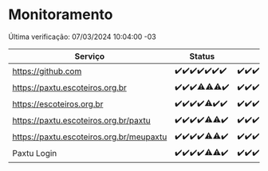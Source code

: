 # Monitoramento

Última verificação: 07/03/2024 10:04:00 -03

|Serviço|Status|Últimas 24h|
|---|---|---|
|https://github.com|<span title="2024-02-29: OK=24">✔️</span><span title="2024-03-01: OK=24">✔️</span><span title="2024-03-02: OK=24">✔️</span><span title="2024-03-03: OK=24">✔️</span><span title="2024-03-04: OK=22">✔️</span><span title="2024-03-05: OK=24">✔️</span><span title="2024-03-06: OK=13">✔️</span>|<span title="06/03/2024 10:05:00 -03 : 200">✔️</span><span title="06/03/2024 11:03:00 -03 : 200">✔️</span><span title="06/03/2024 12:07:00 -03 : 200">✔️</span><span title="06/03/2024 13:08:00 -03 : 200">✔️</span><span title="06/03/2024 14:06:00 -03 : 200">✔️</span><span title="06/03/2024 15:08:00 -03 : 200">✔️</span><span title="06/03/2024 16:02:00 -03 : 200">✔️</span><span title="06/03/2024 17:03:00 -03 : 200">✔️</span><span title="06/03/2024 18:05:00 -03 : 200">✔️</span><span title="06/03/2024 19:05:00 -03 : 200">✔️</span><span title="06/03/2024 20:06:00 -03 : 200">✔️</span><span title="06/03/2024 21:23:00 -03 : 200">✔️</span><span title="06/03/2024 22:24:00 -03 : 200">✔️</span><span title="06/03/2024 23:04:00 -03 : 200">✔️</span><span title="07/03/2024 00:04:00 -03 : 200">✔️</span><span title="07/03/2024 01:07:00 -03 : 200">✔️</span><span title="07/03/2024 02:03:00 -03 : 200">✔️</span><span title="07/03/2024 03:08:00 -03 : 200">✔️</span><span title="07/03/2024 04:02:00 -03 : 200">✔️</span><span title="07/03/2024 05:07:00 -03 : 200">✔️</span><span title="07/03/2024 06:03:00 -03 : 200">✔️</span><span title="07/03/2024 07:06:00 -03 : 200">✔️</span><span title="07/03/2024 08:05:00 -03 : 200">✔️</span><span title="07/03/2024 09:10:00 -03 : 200">✔️</span><span title="07/03/2024 10:04:00 -03 : 200">✔️</span>|
|https://paxtu.escoteiros.org.br|<span title="2024-02-29: OK=24">✔️</span><span title="2024-03-01: OK=24">✔️</span><span title="2024-03-02: OK=24">✔️</span><span title="2024-03-03: OK=23, Falhas=1">⚠️</span><span title="2024-03-04: OK=21, Falhas=1">⚠️</span><span title="2024-03-05: OK=23, Falhas=1">⚠️</span><span title="2024-03-06: OK=13">✔️</span>|<span title="06/03/2024 10:05:00 -03 : 200">✔️</span><span title="06/03/2024 11:03:00 -03 : 200">✔️</span><span title="06/03/2024 12:07:00 -03 : 200">✔️</span><span title="06/03/2024 13:08:00 -03 : 200">✔️</span><span title="06/03/2024 14:06:00 -03 : 200">✔️</span><span title="06/03/2024 15:08:00 -03 : 200">✔️</span><span title="06/03/2024 16:02:00 -03 : 200">✔️</span><span title="06/03/2024 17:03:00 -03 : 200">✔️</span><span title="06/03/2024 18:05:00 -03 : 200">✔️</span><span title="06/03/2024 19:05:00 -03 : 200">✔️</span><span title="06/03/2024 20:06:00 -03 : 200">✔️</span><span title="06/03/2024 21:23:00 -03 : 200">✔️</span><span title="06/03/2024 22:24:00 -03 : 200">✔️</span><span title="06/03/2024 23:04:00 -03 : 200">✔️</span><span title="07/03/2024 00:04:00 -03 : 200">✔️</span><span title="07/03/2024 01:07:00 -03 : 200">✔️</span><span title="07/03/2024 02:03:00 -03 : 200">✔️</span><span title="07/03/2024 03:08:00 -03 : 200">✔️</span><span title="07/03/2024 04:02:00 -03 : 200">✔️</span><span title="07/03/2024 05:07:00 -03 : 200">✔️</span><span title="07/03/2024 06:03:00 -03 : 200">✔️</span><span title="07/03/2024 07:06:00 -03 : 200">✔️</span><span title="07/03/2024 08:05:00 -03 : 200">✔️</span><span title="07/03/2024 09:10:00 -03 : 200">✔️</span><span title="07/03/2024 10:04:00 -03 : 200">✔️</span>|
|https://escoteiros.org.br|<span title="2024-02-29: OK=24">✔️</span><span title="2024-03-01: OK=24">✔️</span><span title="2024-03-02: OK=24">✔️</span><span title="2024-03-03: OK=24">✔️</span><span title="2024-03-04: OK=21, Falhas=1">⚠️</span><span title="2024-03-05: OK=24">✔️</span><span title="2024-03-06: OK=13">✔️</span>|<span title="06/03/2024 10:05:00 -03 : 200">✔️</span><span title="06/03/2024 11:03:00 -03 : 200">✔️</span><span title="06/03/2024 12:07:00 -03 : 200">✔️</span><span title="06/03/2024 13:08:00 -03 : 0">❌</span><span title="06/03/2024 14:06:00 -03 : 200">✔️</span><span title="06/03/2024 15:08:00 -03 : 200">✔️</span><span title="06/03/2024 16:02:00 -03 : 200">✔️</span><span title="06/03/2024 17:03:00 -03 : 200">✔️</span><span title="06/03/2024 18:05:00 -03 : 200">✔️</span><span title="06/03/2024 19:05:00 -03 : 200">✔️</span><span title="06/03/2024 20:06:00 -03 : 200">✔️</span><span title="06/03/2024 21:23:00 -03 : 200">✔️</span><span title="06/03/2024 22:24:00 -03 : 200">✔️</span><span title="06/03/2024 23:04:00 -03 : 200">✔️</span><span title="07/03/2024 00:04:00 -03 : 200">✔️</span><span title="07/03/2024 01:07:00 -03 : 200">✔️</span><span title="07/03/2024 02:03:00 -03 : 200">✔️</span><span title="07/03/2024 03:08:00 -03 : 200">✔️</span><span title="07/03/2024 04:02:00 -03 : 200">✔️</span><span title="07/03/2024 05:07:00 -03 : 200">✔️</span><span title="07/03/2024 06:03:00 -03 : 200">✔️</span><span title="07/03/2024 07:06:00 -03 : 200">✔️</span><span title="07/03/2024 08:05:00 -03 : 200">✔️</span><span title="07/03/2024 09:10:00 -03 : 200">✔️</span><span title="07/03/2024 10:04:00 -03 : 200">✔️</span>|
|https://paxtu.escoteiros.org.br/paxtu|<span title="2024-02-29: OK=24">✔️</span><span title="2024-03-01: OK=24">✔️</span><span title="2024-03-02: OK=24">✔️</span><span title="2024-03-03: OK=24">✔️</span><span title="2024-03-04: OK=19, Falhas=3">⚠️</span><span title="2024-03-05: OK=23, Falhas=1">⚠️</span><span title="2024-03-06: OK=13">✔️</span>|<span title="06/03/2024 10:05:00 -03 : 200">✔️</span><span title="06/03/2024 11:03:00 -03 : 200">✔️</span><span title="06/03/2024 12:07:00 -03 : 200">✔️</span><span title="06/03/2024 13:08:00 -03 : 200">✔️</span><span title="06/03/2024 14:06:00 -03 : 200">✔️</span><span title="06/03/2024 15:08:00 -03 : 200">✔️</span><span title="06/03/2024 16:02:00 -03 : 200">✔️</span><span title="06/03/2024 17:03:00 -03 : 200">✔️</span><span title="06/03/2024 18:05:00 -03 : 200">✔️</span><span title="06/03/2024 19:05:00 -03 : 200">✔️</span><span title="06/03/2024 20:06:00 -03 : 200">✔️</span><span title="06/03/2024 21:23:00 -03 : 200">✔️</span><span title="06/03/2024 22:24:00 -03 : 200">✔️</span><span title="06/03/2024 23:04:00 -03 : 200">✔️</span><span title="07/03/2024 00:04:00 -03 : 200">✔️</span><span title="07/03/2024 01:08:00 -03 : 200">✔️</span><span title="07/03/2024 02:03:00 -03 : 200">✔️</span><span title="07/03/2024 03:08:00 -03 : 200">✔️</span><span title="07/03/2024 04:02:00 -03 : 200">✔️</span><span title="07/03/2024 05:07:00 -03 : 200">✔️</span><span title="07/03/2024 06:03:00 -03 : 200">✔️</span><span title="07/03/2024 07:06:00 -03 : 200">✔️</span><span title="07/03/2024 08:05:00 -03 : 200">✔️</span><span title="07/03/2024 09:10:00 -03 : 200">✔️</span><span title="07/03/2024 10:04:00 -03 : 200">✔️</span>|
|https://paxtu.escoteiros.org.br/meupaxtu|<span title="2024-02-29: OK=24">✔️</span><span title="2024-03-01: OK=24">✔️</span><span title="2024-03-02: OK=24">✔️</span><span title="2024-03-03: OK=24">✔️</span><span title="2024-03-04: OK=19, Falhas=3">⚠️</span><span title="2024-03-05: OK=23, Falhas=1">⚠️</span><span title="2024-03-06: OK=13">✔️</span>|<span title="06/03/2024 10:05:00 -03 : 200">✔️</span><span title="06/03/2024 11:03:00 -03 : 200">✔️</span><span title="06/03/2024 12:07:00 -03 : 200">✔️</span><span title="06/03/2024 13:08:00 -03 : 200">✔️</span><span title="06/03/2024 14:06:00 -03 : 200">✔️</span><span title="06/03/2024 15:08:00 -03 : 200">✔️</span><span title="06/03/2024 16:02:00 -03 : 200">✔️</span><span title="06/03/2024 17:03:00 -03 : 200">✔️</span><span title="06/03/2024 18:05:00 -03 : 200">✔️</span><span title="06/03/2024 19:05:00 -03 : 200">✔️</span><span title="06/03/2024 20:06:00 -03 : 200">✔️</span><span title="06/03/2024 21:23:00 -03 : 200">✔️</span><span title="06/03/2024 22:24:00 -03 : 200">✔️</span><span title="06/03/2024 23:04:00 -03 : 200">✔️</span><span title="07/03/2024 00:04:00 -03 : 200">✔️</span><span title="07/03/2024 01:08:00 -03 : 200">✔️</span><span title="07/03/2024 02:03:00 -03 : 200">✔️</span><span title="07/03/2024 03:08:00 -03 : 200">✔️</span><span title="07/03/2024 04:02:00 -03 : 200">✔️</span><span title="07/03/2024 05:07:00 -03 : 200">✔️</span><span title="07/03/2024 06:03:00 -03 : 200">✔️</span><span title="07/03/2024 07:06:00 -03 : 200">✔️</span><span title="07/03/2024 08:05:00 -03 : 200">✔️</span><span title="07/03/2024 09:10:00 -03 : 200">✔️</span><span title="07/03/2024 10:04:00 -03 : 200">✔️</span>|
|Paxtu Login|<span title="2024-02-29: OK=24">✔️</span><span title="2024-03-01: OK=24">✔️</span><span title="2024-03-02: OK=24">✔️</span><span title="2024-03-03: OK=24">✔️</span><span title="2024-03-04: OK=19, Falhas=3">⚠️</span><span title="2024-03-05: OK=23, Falhas=1">⚠️</span><span title="2024-03-06: OK=13">✔️</span>|<span title="06/03/2024 10:05:00 -03 : 200">✔️</span><span title="06/03/2024 11:03:00 -03 : 200">✔️</span><span title="06/03/2024 12:07:00 -03 : 200">✔️</span><span title="06/03/2024 13:08:00 -03 : 200">✔️</span><span title="06/03/2024 14:06:00 -03 : 200">✔️</span><span title="06/03/2024 15:08:00 -03 : 200">✔️</span><span title="06/03/2024 16:02:00 -03 : 200">✔️</span><span title="06/03/2024 17:03:00 -03 : 200">✔️</span><span title="06/03/2024 18:05:00 -03 : 200">✔️</span><span title="06/03/2024 19:05:00 -03 : 200">✔️</span><span title="06/03/2024 20:06:00 -03 : 200">✔️</span><span title="06/03/2024 21:23:00 -03 : 200">✔️</span><span title="06/03/2024 22:24:00 -03 : 200">✔️</span><span title="06/03/2024 23:04:00 -03 : 200">✔️</span><span title="07/03/2024 00:04:00 -03 : 200">✔️</span><span title="07/03/2024 01:08:00 -03 : 200">✔️</span><span title="07/03/2024 02:03:00 -03 : 200">✔️</span><span title="07/03/2024 03:08:00 -03 : 200">✔️</span><span title="07/03/2024 04:02:00 -03 : 200">✔️</span><span title="07/03/2024 05:07:00 -03 : 200">✔️</span><span title="07/03/2024 06:03:00 -03 : 200">✔️</span><span title="07/03/2024 07:06:00 -03 : 200">✔️</span><span title="07/03/2024 08:05:00 -03 : 200">✔️</span><span title="07/03/2024 09:10:00 -03 : 200">✔️</span><span title="07/03/2024 10:04:00 -03 : 200">✔️</span>|
